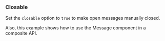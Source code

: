 ### Closable

Set the `closable` option to `true` to make open messages manually closed.

Also, this example shows how to use the Message component in a composite API.
